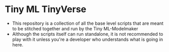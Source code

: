 # Tiny ML TinyVerse

- This repository is a collection of all the base level scripts that are meant to be stitched together and run by the Tiny ML-Modelmaker
- Although the scripts itself can run standalone, it is not recommended to play with it unless you're a developer who understands what is going in here.

